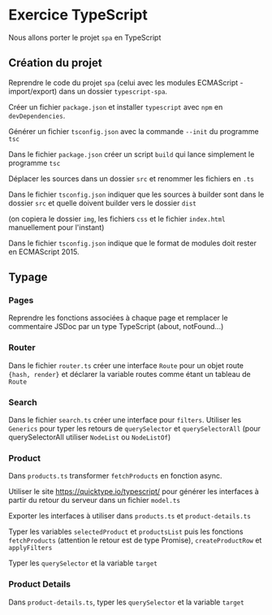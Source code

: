 # Exercice TypeScript

Nous allons porter le projet `spa` en TypeScript

## Création du projet

Reprendre le code du projet `spa` (celui avec les modules ECMAScript - import/export) dans un dossier `typescript-spa`.

Créer un fichier `package.json` et installer `typescript` avec `npm` en `devDependencies`.

Générer un fichier `tsconfig.json` avec la commande `--init` du programme `tsc`

Dans le fichier `package.json` créer un script `build` qui lance simplement le programme `tsc`

Déplacer les sources dans un dossier `src` et renommer les fichiers en `.ts`

Dans le fichier `tsconfig.json` indiquer que les sources à builder sont dans le dossier `src` et quelle doivent builder vers le dossier `dist`

(on copiera le dossier `img`, les fichiers `css` et le fichier `index.html` manuellement pour l'instant)

Dans le fichier `tsconfig.json` indique que le format de modules doit rester en ECMAScript 2015.

## Typage

### Pages

Reprendre les fonctions associées à chaque page et remplacer le commentaire JSDoc par un type TypeScript (about, notFound...)

### Router

Dans le fichier `router.ts` créer une interface `Route` pour un objet route `{hash, render}` et déclarer la variable routes comme étant un tableau de `Route`

### Search

Dans le fichier `search.ts` créer une interface pour `filters`.
Utiliser les `Generics` pour typer les retours de `querySelector` et `querySelectorAll` (pour querySelectorAll utiliser `NodeList` ou `NodeListOf`)

### Product

Dans `products.ts` transformer `fetchProducts` en fonction async.

Utiliser le site https://quicktype.io/typescript/ pour générer les interfaces à partir du retour du serveur dans un fichier `model.ts`

Exporter les interfaces à utiliser dans `products.ts` et `product-details.ts`

Typer les variables `selectedProduct` et `productsList` puis les fonctions `fetchProducts` (attention le retour est de type Promise), `createProductRow` et `applyFilters`

Typer les `querySelector` et la variable `target`


### Product Details

Dans `product-details.ts`, typer les `querySelector` et la variable `target`

